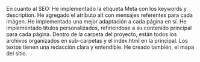 En cuanto al SEO:
He implementado la etiqueta Meta con los keywords y description.
He agregado el atributo alt con mensajes referentes para cada imágen.
He implementado una mejor adaptación a cada página en sí.
He implementado títulos personalizados, refiriendose a su contenido principal para cada página.
Dentro de la carpeta del proyecto, están todos los archivos organizados en sub-carpetas y el index.html en la principal.
Los textos tienen una redacción clara y entendible.
He creado también, el mapa del sitio.
